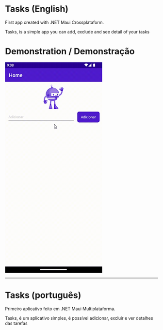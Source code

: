 # Tasks (English)
First app created with .NET Maui Crossplataform.

Tasks, is a simple app you can add, exclude and see detail of your tasks

# Demonstration / Demonstração

![Gif](https://github.com/Mulleriano/Tasks/blob/main/Resources/Images/tasks.gif)

------------------------------------------------------------------------------------------

# Tasks (português)
Primeiro aplicativo feito em .NET Maui Multiplataforma.

Tasks, é um aplicativo simples, é possível adicionar, excluir e ver detalhes das tarefas
